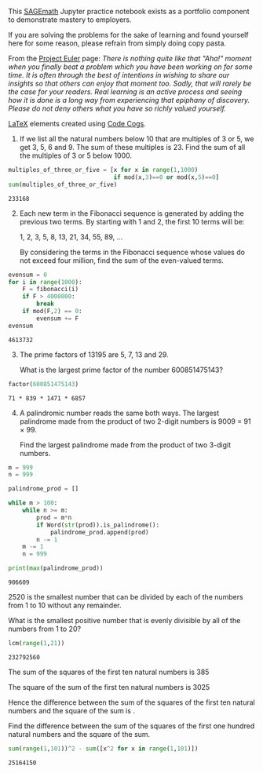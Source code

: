 This [SAGEmath](https://www.sagemath.org/) Jupyter practice notebook exists as a portfolio component to demonstrate mastery to employers.

If you are solving the problems for the sake of learning and found yourself here for some reason, please refrain from simply doing copy pasta.

From the [Project Euler](https://projecteuler.net/) page:
_There is nothing quite like that "Aha!" moment when you finally beat a problem which you have been working on for some time. It is often through the best of intentions in wishing to share our insights so that others can enjoy that moment too. Sadly, that will rarely be the case for your readers. Real learning is an active process and seeing how it is done is a long way from experiencing that epiphany of discovery. Please do not deny others what you have so richly valued yourself._

[LaTeX](https://www.latex-project.org/) elements created using [Code Cogs](https://latex.codecogs.com/).

1. If we list all the natural numbers below 10 that are multiples of 3 or 5, we get 3, 5, 6 and 9. The sum of these multiples is 23. Find the sum of all the multiples of 3 or 5 below 1000.


```python
multiples_of_three_or_five = [x for x in range(1,1000) 
                              if mod(x,3)==0 or mod(x,5)==0]
sum(multiples_of_three_or_five)
```




    233168



2. Each new term in the Fibonacci sequence is generated by adding the previous two terms. By starting with 1 and 2, the first 10 terms will be: 
   
   1, 2, 3, 5, 8, 13, 21, 34, 55, 89, ... 
   
   By considering the terms in the Fibonacci sequence whose values do not exceed four million, find the sum of the even-valued terms.


```python
evensum = 0
for i in range(1000):
    F = fibonacci(i)
    if F > 4000000:
        break
    if mod(F,2) == 0:
        evensum += F
evensum
```




    4613732



3. The prime factors of 13195 are 5, 7, 13 and 29.

   What is the largest prime factor of the number 600851475143?


```python
factor(600851475143)
```




    71 * 839 * 1471 * 6857



4. A palindromic number reads the same both ways. The largest palindrome made from the product of two 2-digit numbers is 9009 = 91 × 99.

   Find the largest palindrome made from the product of two 3-digit numbers.


```python
m = 999
n = 999

palindrome_prod = []

while m > 100:
    while n >= m:
        prod = m*n
        if Word(str(prod)).is_palindrome():
            palindrome_prod.append(prod)
        n -= 1
    m -= 1
    n = 999

print(max(palindrome_prod))
```

    906609


2520 is the smallest number that can be divided by each of the numbers from 1 to 10 without any remainder.

What is the smallest positive number that is evenly divisible by all of the numbers from 1 to 20?


```python
lcm(range(1,21))
```




    232792560



The sum of the squares of the first ten natural numbers is 385

The square of the sum of the first ten natural numbers is 3025

Hence the difference between the sum of the squares of the first ten natural numbers and the square of the sum is .

Find the difference between the sum of the squares of the first one hundred natural numbers and the square of the sum.


```python
sum(range(1,101))^2 - sum([x^2 for x in range(1,101)])
```




    25164150




```python

```
